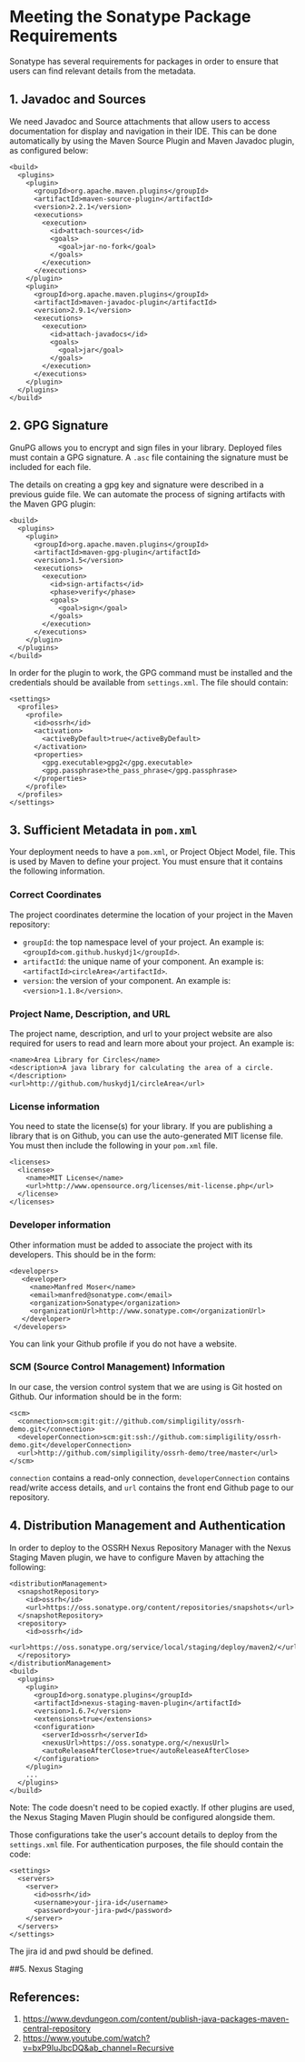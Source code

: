 # Meeting the Sonatype Package Requirements
Sonatype has several requirements for packages in order to ensure that users can find relevant details from the metadata.

## 1. Javadoc and Sources
We need Javadoc and Source attachments that allow users to access documentation for display and navigation in their IDE. This can be done automatically by using the Maven Source Plugin and Maven Javadoc plugin, as configured below:
```
<build>
  <plugins>
    <plugin>
      <groupId>org.apache.maven.plugins</groupId>
      <artifactId>maven-source-plugin</artifactId>
      <version>2.2.1</version>
      <executions>
        <execution>
          <id>attach-sources</id>
          <goals>
            <goal>jar-no-fork</goal>
          </goals>
        </execution>
      </executions>
    </plugin>
    <plugin>
      <groupId>org.apache.maven.plugins</groupId>
      <artifactId>maven-javadoc-plugin</artifactId>
      <version>2.9.1</version>
      <executions>
        <execution>
          <id>attach-javadocs</id>
          <goals>
            <goal>jar</goal>
          </goals>
        </execution>
      </executions>
    </plugin>
  </plugins>
</build>
```

## 2. GPG Signature
GnuPG allows you to encrypt and sign files in your library. Deployed files must contain a GPG signature. A `.asc` file containing the signature must be included for each file.

The details on creating a gpg key and signature were described in a previous guide file. We can automate the process of signing artifacts with the Maven GPG plugin:
```
<build>
  <plugins>
    <plugin>
      <groupId>org.apache.maven.plugins</groupId>
      <artifactId>maven-gpg-plugin</artifactId>
      <version>1.5</version>
      <executions>
        <execution>
          <id>sign-artifacts</id>
          <phase>verify</phase>
          <goals>
            <goal>sign</goal>
          </goals>
        </execution>
      </executions>
    </plugin>
  </plugins>
</build>
```

In order for the plugin to work, the GPG command must be installed and the credentials should be available from `settings.xml`. The file should contain:
```
<settings>
  <profiles>
    <profile>
      <id>ossrh</id>
      <activation>
        <activeByDefault>true</activeByDefault>
      </activation>
      <properties>
        <gpg.executable>gpg2</gpg.executable>
        <gpg.passphrase>the_pass_phrase</gpg.passphrase>
      </properties>
    </profile>
  </profiles>
</settings>
```

## 3. Sufficient Metadata in `pom.xml`
Your deployment needs to have a `pom.xml`, or Project Object Model, file. This is used by Maven to define your project. You must ensure that it contains the following information.

### Correct Coordinates
The project coordinates determine the location of your project in the Maven repository:
- `groupId`: the top namespace level of your project. An example is: `<groupId>com.github.huskydj1</groupId>`.
- `artifactId`: the unique name of your component. An example is: `<artifactId>circleArea</artifactId>`.
-  `version`: the version of your component. An example is: `<version>1.1.8</version>`.

### Project Name, Description, and URL
The project name, description, and url to your project website are also required for users to read and learn more about your project. An example is:

```
<name>Area Library for Circles</name>
<description>A java library for calculating the area of a circle.</description>
<url>http://github.com/huskydj1/circleArea</url>
```

### License information
You need to state the license(s) for your library. If you are publishing a library that is on Github, you can use  the auto-generated MIT license file. You must then include the following in your `pom.xml` file.

```
<licenses>
  <license>
    <name>MIT License</name>
    <url>http://www.opensource.org/licenses/mit-license.php</url>
  </license>
</licenses>
```

### Developer information
Other information must be added to associate the project with its developers. This should be in the form:
```
<developers>
   <developer>
     <name>Manfred Moser</name>
     <email>manfred@sonatype.com</email>
     <organization>Sonatype</organization>
     <organizationUrl>http://www.sonatype.com</organizationUrl>
   </developer>
 </developers>
```
You can link your Github profile if you do not have a website.

### SCM (Source Control Management) Information
In our case, the version control system that we are using is Git hosted on Github. Our information should be in the form:
```
<scm>
  <connection>scm:git:git://github.com/simpligility/ossrh-demo.git</connection>
  <developerConnection>scm:git:ssh://github.com:simpligility/ossrh-demo.git</developerConnection>
  <url>http://github.com/simpligility/ossrh-demo/tree/master</url>
</scm>
```
`connection` contains a read-only connection, `developerConnection` contains read/write access details, and `url` contains the front end Github page to our repository.

## 4. Distribution Management and Authentication
In order to deploy to the OSSRH Nexus Repository Manager with the Nexus Staging Maven plugin, we have to configure Maven by attaching the following:
```
<distributionManagement>
  <snapshotRepository>
    <id>ossrh</id>
    <url>https://oss.sonatype.org/content/repositories/snapshots</url>
  </snapshotRepository>
  <repository>
    <id>ossrh</id>
    <url>https://oss.sonatype.org/service/local/staging/deploy/maven2/</url>
  </repository>
</distributionManagement>
<build>
  <plugins>
    <plugin>
      <groupId>org.sonatype.plugins</groupId>
      <artifactId>nexus-staging-maven-plugin</artifactId>
      <version>1.6.7</version>
      <extensions>true</extensions>
      <configuration>
        <serverId>ossrh</serverId>
        <nexusUrl>https://oss.sonatype.org/</nexusUrl>
        <autoReleaseAfterClose>true</autoReleaseAfterClose>
      </configuration>
    </plugin>
    ...
  </plugins>
</build>
```
Note: The code doesn't need to be copied exactly. If other plugins are used, the Nexus Staging Maven Plugin should be configured alongside them.  

Those configurations take the user's account details to deploy from the `settings.xml` file. For authentication purposes, the file should contain the code:
```
<settings>
  <servers>
    <server>
      <id>ossrh</id>
      <username>your-jira-id</username>
      <password>your-jira-pwd</password>
    </server>
  </servers>
</settings>
```
The jira id and pwd should be defined.

##5. Nexus Staging

## References:
1. https://www.devdungeon.com/content/publish-java-packages-maven-central-repository
2. https://www.youtube.com/watch?v=bxP9IuJbcDQ&ab_channel=Recursive
